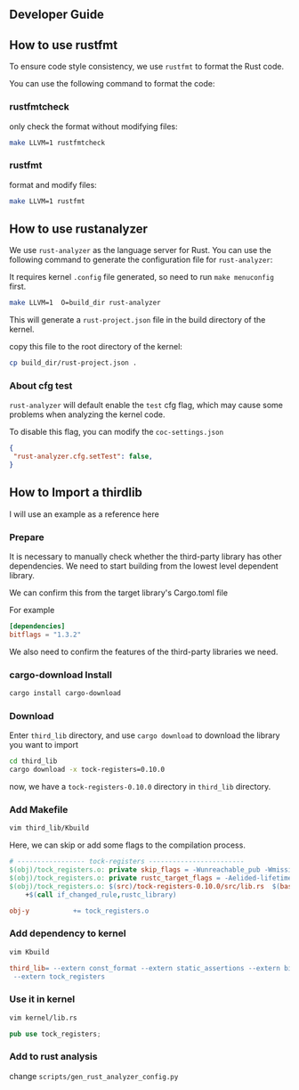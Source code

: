 ## Developer Guide

## How to use rustfmt

To ensure code style consistency, we use `rustfmt` to format the Rust code.

You can use the following command to format the code:


### rustfmtcheck
only check the format without modifying files:

```bash
make LLVM=1 rustfmtcheck
```

### rustfmt
format and modify files:

```bash
make LLVM=1 rustfmt
```

## How to use rustanalyzer

We use `rust-analyzer` as the language server for Rust.
You can use the following command to generate the configuration file for `rust-analyzer`:

It requires kernel `.config` file generated, so need to run `make menuconfig` first.

```bash
make LLVM=1  O=build_dir rust-analyzer
```

This will generate a `rust-project.json` file in the build directory of the kernel.

copy this file to the root directory of the kernel:

```bash
cp build_dir/rust-project.json .
```

### About cfg test

`rust-analyzer` will default enable the `test` cfg flag, which may cause some
problems when analyzing the kernel code.

To disable this flag, you can modify the `coc-settings.json`

```json
{
 "rust-analyzer.cfg.setTest": false,
}
```

## How to Import a thirdlib

I will use an example as a reference here

### Prepare

It is necessary to manually check whether the third-party library has other
dependencies. We need to start building from the lowest level dependent library.

We can confirm this from the target library's Cargo.toml file

For example
```toml
[dependencies]
bitflags = "1.3.2"
```

We also need to confirm the features of the third-party libraries we need.

### cargo-download Install

```bash
cargo install cargo-download
```

### Download

Enter `third_lib` directory, and use `cargo download` to download the 
library you want to import

```bash
cd third_lib
cargo download -x tock-registers=0.10.0
```
now, we have a `tock-registers-0.10.0` directory in `third_lib` directory.

### Add Makefile

```bash
vim third_lib/Kbuild
```

Here, we can skip or add some flags to the compilation process.

```makefile
# ----------------- tock-registers ------------------------
$(obj)/tock_registers.o: private skip_flags = -Wunreachable_pub -Wmissing_docs
$(obj)/tock_registers.o: private rustc_target_flags = -Aelided-lifetimes-in-paths
$(obj)/tock_registers.o: $(src)/tock-registers-0.10.0/src/lib.rs  $(base_libs) FORCE
	+$(call if_changed_rule,rustc_library)

obj-y 			+= tock_registers.o

```

### Add dependency to kernel

```bash
vim Kbuild
```

```makefile
third_lib= --extern const_format --extern static_assertions --extern bitflags \
 --extern tock_registers
```

### Use it in kernel

```bash
vim kernel/lib.rs
```

```rust
pub use tock_registers;
```

### Add to rust analysis

change `scripts/gen_rust_analyzer_config.py`

